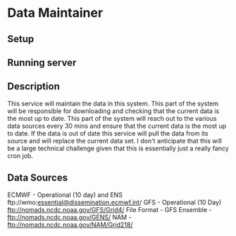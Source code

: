 # Data Maintainer

## Setup

## Running server

## Description

This service will maintain the data in this system. This part of the system will be responsible for downloading and checking that the current data is the most up to date. This part of the system will reach out to the various data sources every 30 mins and ensure that the current data is the most up to date. If the data is out of date this service will pull the data from its source and will replace the current data set. I don't anticipate that this will be a large technical challenge given that this is essentially just a really fancy cron job.

## Data Sources

ECMWF - Operational (10 day) and ENS ftp://wmo:essential@dissemination.ecmwf.int/
GFS - Operational (10 Day) ftp://nomads.ncdc.noaa.gov/GFS/Grid4/
File Format - 
GFS Ensemble - ftp://nomads.ncdc.noaa.gov/GENS/
NAM - ftp://nomads.ncdc.noaa.gov/NAM/Grid218/
